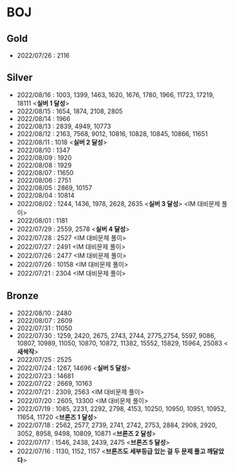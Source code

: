 # BOJ

## Gold
- 2022/07/26 : 2116


## Silver
- 2022/08/16 : 1003, 1399, 1463, 1620, 1676, 1780, 1966, 11723, 17219, 18111 <**실버 1 달성**>
- 2022/08/15 : 1654, 1874, 2108, 2805
- 2022/08/14 : 1966
- 2022/08/13 : 2839, 4949, 10773
- 2022/08/12 : 2163, 7568, 9012, 10816, 10828, 10845, 10866, 11651
- 2022/08/11 : 1018 <**실버 2 달성**>
- 2022/08/10 : 1347
- 2022/08/09 : 1920
- 2022/08/08 : 1929
- 2022/08/07 : 11650
- 2022/08/06 : 2751
- 2022/08/05 : 2869, 10157
- 2022/08/04 : 10814
- 2022/08/02 : 1244, 1436, 1978, 2628, 2635 <**실버 3 달성**> <IM 대비문제 풀이>
- 2022/08/01 : 1181
- 2022/07/29 : 2559, 2578 <**실버 4 달성**>
- 2022/07/28 : 2527 <IM 대비문제 풀이> 
- 2022/07/27 : 2491 <IM 대비문제 풀이>
- 2022/07/26 : 2477 <IM 대비문제 풀이>
- 2022/07/26 : 10158 <IM 대비문제 풀이>
- 2022/07/21 : 2304 <IM 대비문제 풀이>


## Bronze
- 2022/08/10 : 2480
- 2022/08/07 : 2609
- 2022/07/31 : 11050
- 2022/07/30 : 1259, 2420, 2675, 2743, 2744, 2775,2754, 5597, 9086, 10807, 10989, 11050, 10870, 10872, 11382, 15552, 15829, 15964, 25083 <**새싹작**>
- 2022/07/25 : 2525
- 2022/07/24 : 1267, 14696 <**실버 5 달성**>
- 2022/07/23 : 14681
- 2022/07/22 : 2669, 10163
- 2022/07/21 : 2309, 2563  <IM 대비문제 풀이>
- 2022/07/20 : 2605, 13300 <IM 대비문제 풀이>
- 2022/07/19 : 1085, 2231, 2292, 2798, 4153, 10250, 10950, 10951, 10952, 11654, 11720 <**브론즈 1 달성**>
- 2022/07/18 : 2562, 2577, 2739, 2741, 2742, 2753, 2884, 2908, 2920, 3052, 8958, 9498, 10809, 10871 <**브론즈 2 달성**>
- 2022/07/17 : 1546, 2438, 2439, 2475 <**브론즈 5 달성**>
- 2022/07/16 : 1130, 1152, 1157  <**브론즈도 세부등급 있는 걸 두 문제 풀고 깨달았다**>
